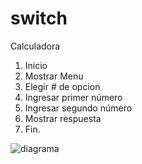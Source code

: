 # switch
Calculadora

1. Inicio
2. Mostrar Menu
3. Elegir # de opcion
 1. Ingresar primer número
 2. Ingresar segundo número
4. Mostrar respuesta
5. Fin.

![diagrama](http://i68.tinypic.com/20h66hz.jpg)